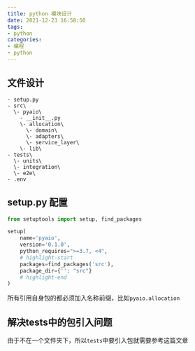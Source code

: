 ```yaml
---
title: python 模块设计
date: 2021-12-23 16:58:50
tags:
- python
categories:
- 编程
- python
---
```


## 文件设计

```plant
- setup.py
- src\
  \- pyaio\
    - __init__.py
    \- allocation\
      \- domain\
      \- adapters\
      \- service_layer\
    \- lib\
- tests\
  \- units\
  \- integration\
  \- e2e\
- .env
```

## setup.py 配置

```py setup.py
from setuptools import setup, find_packages

setup(
    name='pyaio',
    version='0.1.0',
    python_requires=">=3.7, <4",
    # highlight-start
    packages=find_packages('src'),
    package_dir={'': "src"}
    # highlight-end
)
```


所有引用自身包的都必须加入名称前缀，比如`pyaio.allocation`

## 解决tests中的包引入问题

由于不在一个文件夹下，所以`tests`中要引入包就需要参考[](!python-VSCode-unresolved-import-问题)这篇文章